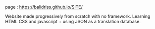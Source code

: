 page : https://balidriss.github.io/SITE/

Website made progressively from scratch with no framework.
Learning HTML CSS and javascript + using JSON as a translation database.
